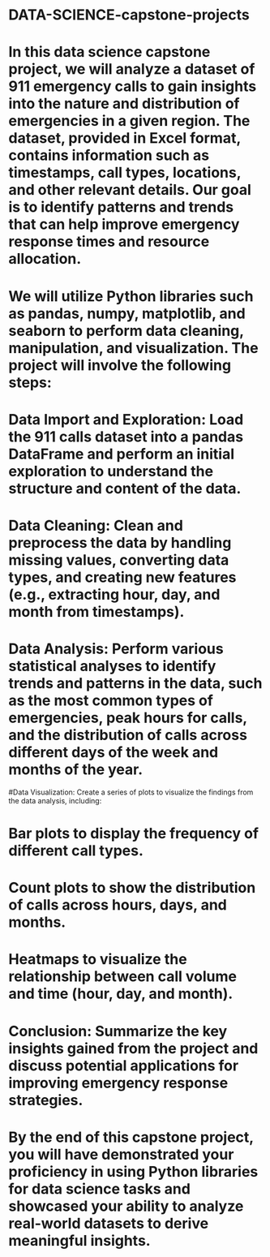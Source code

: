 # DATA-SCIENCE-capstone-projects 
# In this data science capstone project, we will analyze a dataset of 911 emergency calls to gain insights into the nature and distribution of emergencies in a given region. The dataset, provided in Excel format, contains information such as timestamps, call types, locations, and other relevant details. Our goal is to identify patterns and trends that can help improve emergency response times and resource allocation.
# We will utilize Python libraries such as pandas, numpy, matplotlib, and seaborn to perform data cleaning, manipulation, and visualization. The project will involve the following steps:
# Data Import and Exploration: Load the 911 calls dataset into a pandas DataFrame and perform an initial exploration to understand the structure and content of the data.
# Data Cleaning: Clean and preprocess the data by handling missing values, converting data types, and creating new features (e.g., extracting hour, day, and month from timestamps).
# Data Analysis: Perform various statistical analyses to identify trends and patterns in the data, such as the most common types of emergencies, peak hours for calls, and the distribution of calls across different days of the week and months of the year.
 #Data Visualization: Create a series of plots to visualize the findings from the data analysis, including:
#  Bar plots to display the frequency of different call types.
#  Count plots to show the distribution of calls across hours, days, and months.
#  Heatmaps to visualize the relationship between call volume and time (hour, day, and month).
# Conclusion: Summarize the key insights gained from the project and discuss potential applications for improving emergency response strategies.
# By the end of this capstone project, you will have demonstrated your proficiency in using Python libraries for data science tasks and showcased your ability to analyze real-world datasets to derive meaningful insights.
